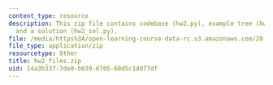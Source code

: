 ```yaml
---
content_type: resource
description: This zip file contains codebase (hw2.py), example tree (hw2_tree.txt),
  and a solution (hw2_sol.py).
file: /media/https%3A/open-learning-course-data-rc.s3.amazonaws.com/20-181-computation-for-biological-engineers-fall-2006/14a3b3377de0b039870560d5c1dd77df_hw2_files.zip
file_type: application/zip
resourcetype: Other
title: hw2_files.zip
uid: 14a3b337-7de0-b039-8705-60d5c1dd77df
---
```


